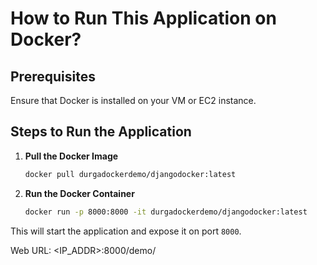 # How to Run This Application on Docker?

## Prerequisites

Ensure that Docker is installed on your VM or EC2 instance.

## Steps to Run the Application

1. **Pull the Docker Image**

   ```sh
   docker pull durgadockerdemo/djangodocker:latest
   ```

2. **Run the Docker Container**

   ```sh
   docker run -p 8000:8000 -it durgadockerdemo/djangodocker:latest
   ```

This will start the application and expose it on port `8000`.

Web URL: \<IP\_ADDR>:8000/demo/
